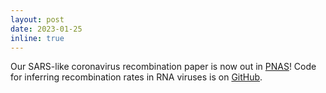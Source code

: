 ```yaml
---
layout: post
date: 2023-01-25
inline: true
---
```


Our SARS-like coronavirus recombination paper is now out in [PNAS](https://www.pnas.org/doi/10.1073/pnas.2206945119)! Code for inferring recombination rates in RNA viruses is on [GitHub](https://github.com/kussell-lab/viral-mcorr).
